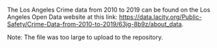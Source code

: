 The Los Angeles Crime data from 2010 to 2019 can be found on the Los Angeles Open Data website at this link: https://data.lacity.org/Public-Safety/Crime-Data-from-2010-to-2019/63jg-8b9z/about_data. 

Note: The file was too large to upload to the repository.